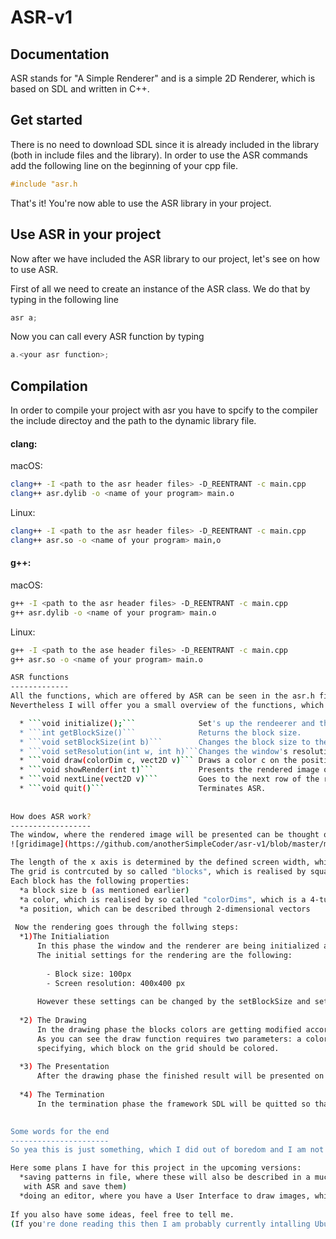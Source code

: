 # ASR-v1

Documentation
-------------

ASR stands for "A Simple Renderer" and is a simple 2D Renderer, which is based on SDL and written in C++.

Get started
-----------
There is no need to download SDL since it is already included in the library (both in include files and the library).
In order to use the ASR commands add the following line on the beginning of your cpp file.

```cpp
#include "asr.h
```
That's it! You're now able to use the ASR library in your project.


Use ASR in your project
-----------------------
Now after we have included the ASR library to our project, let's see on how to use ASR. 

First of all we need to create an instance of the ASR class. We do that by typing in the following line
```cpp
asr a;
```

Now you can call every ASR function by typing
```cpp
a.<your asr function>;
```

Compilation
-----------

In order to compile your project with asr you have to spcify to the compiler the include directoy and the path to the dynamic library file.

#### clang:

macOS:
```bash
clang++ -I <path to the asr header files> -D_REENTRANT -c main.cpp
clang++ asr.dylib -o <name of your program> main.o 
```

Linux:
```bash
clang++ -I <path to the asr header files> -D_REENTRANT -c main.cpp
clang++ asr.so -o <name of your program> main,o
```

#### g++:

macOS:
```bash
g++ -I <path to the asr header files> -D_REENTRANT -c main.cpp
g++ asr.dylib -o <name of your program> main.o
```

Linux:
```bash
g++ -I <path to the ase header files> -D_REENTRANT -c main.cpp
g++ asr.so -o <name of your program> main.o

ASR functions
-------------
All the functions, which are offered by ASR can be seen in the asr.h file with commands explaining the functionality and parameters of each function.
Nevertheless I will offer you a small overview of the functions, which are in the ASR library.

  * ```void initialize();```              Set's up the rendeerer and the window to show the rendered image.
  * ```int getBlockSize()```              Returns the block size.
  * ```void setBlockSize(int b)```        Changes the block size to the value b.
  * ```void setResolution(int w, int h)```Changes the window's resolution according to w and h (in pixels).
  * ```void draw(colorDim c, vect2D v)``` Draws a color c on the position specified through the 2-dimensional vector v.
  * ```void showRender(int t)```          Presents the rendered image on a window for a given time t.
  * ```void nextLine(vect2D v)```         Goes to the next row of the rendering grid by adding the block size to the y value of the vector y.
  * ```void quit()```                     Terminates ASR.
  
  
How does ASR work?
------------------
The window, where the rendered image will be presented can be thought of as a grid with a x and y axis. 
![gridimage](https://github.com/anotherSimpleCoder/asr-v1/blob/master/misc/gridAxis.jpg?raw=true)

The length of the x axis is determined by the defined screen width, while the length of the y axis is defined by the screen height.
The grid is contrcuted by so called "blocks", which is realised by squaqres in SDL. And every block has a block size b. 
Each block has the following properties:
  *a block size b (as mentioned earlier)
  *a color, which is realised by so called "colorDims", which is a 4-tuple of values, which represent a color in (R, G, B, A)
  *a position, which can be described through 2-dimensional vectors
 
 Now the rendering goes through the follwing steps:
  *1)The Initialiation
      In this phase the window and the renderer are being initialized according to the specified block size and screen resolution.
      The initial settings for the rendering are the following:
      
        - Block size: 100px
        - Screen resolution: 400x400 px
        
      However these settings can be changed by the setBlockSize and setResolution function.
  
  *2) The Drawing
      In the drawing phase the blocks colors are getting modified according to the given commands. This is being done by the draw function.
      As you can see the draw function requires two parameters: a color and a vector. The color will be specified in a colorDim as explained before and with the vector you are 
      specifying, which block on the grid should be colored.
      
  *3) The Presentation
      After the drawing phase the finished result will be presented on the window.
      
  *4) The Termination
      In the termination phase the framework SDL will be quitted so that it doesn't come to any complications and if the termination is sucessful it will return the value 0.
      

Some words for the end
----------------------
So yea this is just something, which I did out of boredom and I am not really an expert at this whole thing. So if there are any mistakes in both my code or explaination feel free to tell me. Also there is a main.cpp, which has a demonstration pattern and maybe that one also helps you to understand the aspects regarding ASR. Deleting that file won't affect the functionality of the library at all.

Here some plans I have for this project in the upcoming versions:
  *saving patterns in file, where these will also be described in a much more intuitive way (files with no C/C++ code so that people without C/C++ knowledge can do some stuff
   with ASR and save them)
  *doing an editor, where you have a User Interface to draw images, which will be then stored in a file and can be opened and recreated by ASR.
  
If you also have some ideas, feel free to tell me.
(If you're done reading this then I am probably currently intalling Ubuntu on a Virtual machine to test ASR there too)
